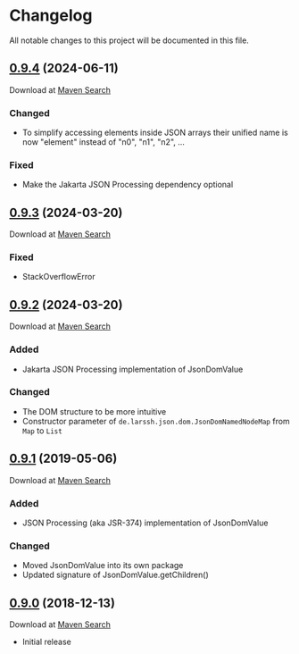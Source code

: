 # Changelog
All notable changes to this project will be documented in this file.

<a name="0.9.4"></a>

## [0.9.4](https://github.com/lars-sh/json-dom/compare/da2c82bc7aa6aab4782bdbec935f0563d512a828...master) (2024-06-11)

Download at [Maven Search](https://search.maven.org/artifact/de.lars-sh/json-dom/0.9.4/jar)

### Changed
* To simplify accessing elements inside JSON arrays their unified name is now "element" instead of "n0", "n1", "n2", ...

### Fixed
* Make the Jakarta JSON Processing dependency optional

<a name="0.9.3"></a>

## [0.9.3](https://github.com/lars-sh/json-dom/compare/b967cbc1c1f87ce79033242ab027ead1fdb9b64c...da2c82bc7aa6aab4782bdbec935f0563d512a828) (2024-03-20)

Download at [Maven Search](https://search.maven.org/artifact/de.lars-sh/json-dom/0.9.3/jar)

### Fixed
* StackOverflowError

<a name="0.9.2"></a>

## [0.9.2](https://github.com/lars-sh/json-dom/compare/88a2a0fbea8b21b5ff0d3973a49d8494e089dd3a...b967cbc1c1f87ce79033242ab027ead1fdb9b64c) (2024-03-20)

Download at [Maven Search](https://search.maven.org/artifact/de.lars-sh/json-dom/0.9.2/jar)

### Added
* Jakarta JSON Processing implementation of JsonDomValue

### Changed
* The DOM structure to be more intuitive
* Constructor parameter of `de.larssh.json.dom.JsonDomNamedNodeMap` from `Map` to `List`

<a name="0.9.1"></a>

## [0.9.1](https://github.com/lars-sh/json-dom/compare/56d9c1bf3e529a15c9a082ce18c76f608fd1a2db...88a2a0fbea8b21b5ff0d3973a49d8494e089dd3a) (2019-05-06)

Download at [Maven Search](https://search.maven.org/artifact/de.lars-sh/json-dom/0.9.1/jar)

### Added
* JSON Processing (aka JSR-374) implementation of JsonDomValue

### Changed
* Moved JsonDomValue into its own package
* Updated signature of JsonDomValue.getChildren()

<a name="0.9.0"></a>

## [0.9.0](https://github.com/lars-sh/json-dom/commit/56d9c1bf3e529a15c9a082ce18c76f608fd1a2db) (2018-12-13)

Download at [Maven Search](https://search.maven.org/artifact/de.lars-sh/json-dom/0.9.0/jar)

* Initial release
